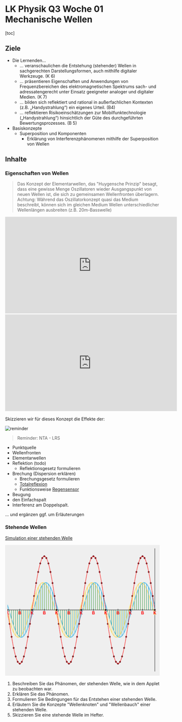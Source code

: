 LK Physik Q3 Woche 01 Mechanische Wellen
==============================

[toc]

## Ziele

* Die Lernenden…
  * … veranschaulichen die Entstehung (stehender) Wellen in sachgerechten Darstellungsformen, auch mithilfe digitaler Werkzeuge. (K 6)
  * … präsentieren Eigenschaften und Anwendungen von Frequenzbereichen des elektromagnetischen Spektrums sach- und adressatengerecht unter Einsatz geeigneter analoger und digitaler Medien. (K 7)
  * … bilden sich reflektiert und rational in außerfachlichen Kontexten (z.B. „Handystrahlung“) ein eigenes Urteil. (B4)
  * … reflektieren Risikoeinschätzungen zur Mobilfunktechnologie („Handystrahlung“) hinsichtlich der Güte des durchgeführten Bewertungsprozesses. (B 5)
* Basiskonzepte
  * Superposition und Komponenten
    * Erklärung von Interferenzphänomenen mithilfe der Superposition von Wellen

## Inhalte

### Eigenschaften von Wellen

> Das Konzept der Elementarwellen, das "Huygensche Prinzip" besagt, dass eine gewisse Menge Oszillatoren wieder Ausgangspunkt von neuen Wellen ist, die sich zu gemeinsamen Wellenfronten überlagern. Achtung: Während das Oszillatorkonzept quasi das Medium beschreibt, können sich im gleichen Medium Wellen unterschiedlicher Wellenlängen ausbreiten (z.B. 20m-Basswelle)

<iframe width="560" height="315" src="https://www.youtube.com/embed/cnVkYK2L-wI?si=JrclXoH-hNgi8L2f" title="YouTube video player" frameborder="0" allow="accelerometer; autoplay; clipboard-write; encrypted-media; gyroscope; picture-in-picture; web-share" referrerpolicy="strict-origin-when-cross-origin" allowfullscreen></iframe>

<iframe width="560" height="315" src="https://www.youtube.com/embed/a3OYsAzLpio?si=IM8MuEvlUTZaFqag" title="YouTube video player" frameborder="0" allow="accelerometer; autoplay; clipboard-write; encrypted-media; gyroscope; picture-in-picture; web-share" referrerpolicy="strict-origin-when-cross-origin" allowfullscreen></iframe>

Skizzieren wir für dieses Konzept die Effekte der:

![reminder](https://media4.giphy.com/media/v1.Y2lkPTc5MGI3NjExc2lwYmswNTRvM2Q1bGJqbGd0enY2dWJrbWdwb29rMjh5MHJtd2M0ayZlcD12MV9pbnRlcm5hbF9naWZfYnlfaWQmY3Q9Zw/xT5LMOX8HAvNPtayDC/giphy.gif)

> Reminder: NTA - LRS

* Punktquelle
* Wellenfronten
* Elementarwellen
* Reflektion (todo)
  * Reflektionsgesetz formulieren
* Brechung (Dispersion erklären)
  * Brechungsgesetz formulieren
  * [Totalreflexion](https://www.leifiphysik.de/optik/lichtbrechung/grundwissen/totalreflexion)
  * Funktionsweise [Regensensor](https://de.wikipedia.org/wiki/Regensensor)
* Beugung
* den Einfachspalt
* Interferenz am Doppelspalt.

... und ergänzen ggf. um Erläuterungen

### Stehende Wellen

[Simulation einer stehenden Welle](https://www.leifiphysik.de/mechanik/mechanische-wellen/versuche/stehende-welle-simulation)

![!large](./img/stehende_Welle.png)

1. Beschreiben Sie das Phänomen, der stehenden Welle, wie in dem Applet zu beobachten war.
1. Erklären Sie das Phänomen.
1. Formulieren Sie Bedingungen für das Entstehen einer stehenden Welle.
1. Erläutern Sie die Konzepte "Wellenknoten" und "Wellenbauch" einer stehenden Welle.
1. Skizzieren Sie eine stehende Welle im Hefter.
